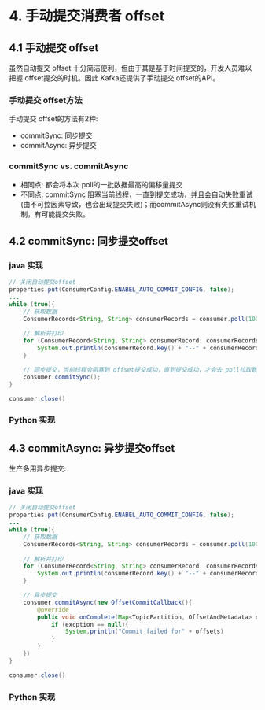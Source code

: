 # 4. 手动提交消费者 offset

## 4.1 手动提交 offset

虽然自动提交 offset 十分简洁便利，但由于其是基于时间提交的，开发人员难以把握 offset提交的时机。因此 Kafka还提供了手动提交 offset的API。

### 手动提交 offset方法
手动提交 offset的方法有2种:
* commitSync: 同步提交
* commitAsync: 异步提交

### commitSync vs. commitAsync
* 相同点: 都会将本次 poll的一批数据最高的偏移量提交
* 不同点: commitSync 阻塞当前线程，一直到提交成功，并且会自动失败重试(由不可控因素导致，也会出现提交失败)；而commitAsync则没有失败重试机制，有可能提交失败。


## 4.2 commitSync: 同步提交offset
### java 实现
```java
// 关闭自动提交offset
properties.put(ConsumerConfig.ENABEL_AUTO_COMMIT_CONFIG, false);
...
while (true){
    // 获取数据
    ConsumerRecords<String, String> consumerRecords = consumer.poll(100);
    
    // 解析并打印
    for (ConsumerRecord<String, String> consumerRecord: consumerRecords) {
        System.out.println(consumerRecord.key() + "--" + consumerRecord.value()) 
    }

    // 同步提交，当前线程会阻塞到 offset提交成功，直到提交成功，才会去 poll拉取数据
    consumer.commitSync(); 
}

consumer.close()
```

### Python 实现


## 4.3 commitAsync: 异步提交offset
生产多用异步提交:

### java 实现
```java
// 关闭自动提交offset
properties.put(ConsumerConfig.ENABEL_AUTO_COMMIT_CONFIG, false);
...
while (true){
    // 获取数据
    ConsumerRecords<String, String> consumerRecords = consumer.poll(100);
    
    // 解析并打印
    for (ConsumerRecord<String, String> consumerRecord: consumerRecords) {
        System.out.println(consumerRecord.key() + "--" + consumerRecord.value()) 
    }

    // 异步提交
    consumer.commitAsync(new OffsetCommitCallback(){
        @override
        public void onComplete(Map<TopicPartition, OffsetAndMetadata> offsets, Exception exception){
            if (excption == null){
                System.println("Commit failed for" + offsets)
            }
        }
    })
}

consumer.close()
```

### Python 实现
